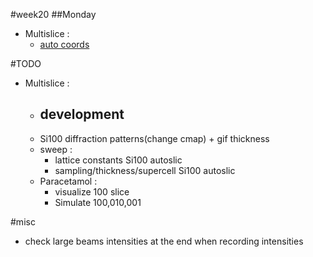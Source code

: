 #week20
##Monday
- Multislice :
  - [auto coords](/projects/multislice/temsim/#datafile-generation)

#TODO
- Multislice :
    - development
      -
    - Si100 diffraction patterns(change cmap) + gif thickness
    - sweep :
      - lattice constants Si100 autoslic
      - sampling/thickness/supercell Si100 autoslic
    - Paracetamol :
      - visualize 100 slice
      - Simulate 100,010,001

#misc
- check large beams intensities at the end when recording intensities
